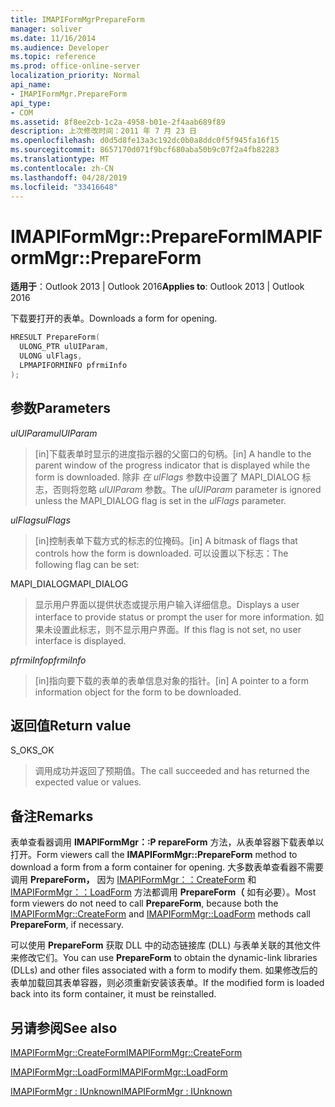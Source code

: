 ```yaml
---
title: IMAPIFormMgrPrepareForm
manager: soliver
ms.date: 11/16/2014
ms.audience: Developer
ms.topic: reference
ms.prod: office-online-server
localization_priority: Normal
api_name:
- IMAPIFormMgr.PrepareForm
api_type:
- COM
ms.assetid: 8f8ee2cb-1c2a-4958-b01e-2f4aab689f89
description: 上次修改时间：2011 年 7 月 23 日
ms.openlocfilehash: d0d5d8fe13a3c192dc0b0a8ddc0f5f945fa16f15
ms.sourcegitcommit: 8657170d071f9bcf680aba50b9c07f2a4fb82283
ms.translationtype: MT
ms.contentlocale: zh-CN
ms.lasthandoff: 04/28/2019
ms.locfileid: "33416648"
---
```

# <a name="imapiformmgrprepareform"></a><span data-ttu-id="150d5-103">IMAPIFormMgr::PrepareForm</span><span class="sxs-lookup"><span data-stu-id="150d5-103">IMAPIFormMgr::PrepareForm</span></span>

  
  
<span data-ttu-id="150d5-104">**适用于**：Outlook 2013 | Outlook 2016</span><span class="sxs-lookup"><span data-stu-id="150d5-104">**Applies to**: Outlook 2013 | Outlook 2016</span></span> 
  
<span data-ttu-id="150d5-105">下载要打开的表单。</span><span class="sxs-lookup"><span data-stu-id="150d5-105">Downloads a form for opening.</span></span>
  
```cpp
HRESULT PrepareForm(
  ULONG_PTR ulUIParam,
  ULONG ulFlags,
  LPMAPIFORMINFO pfrmiInfo
);
```

## <a name="parameters"></a><span data-ttu-id="150d5-106">参数</span><span class="sxs-lookup"><span data-stu-id="150d5-106">Parameters</span></span>

 <span data-ttu-id="150d5-107">_ulUIParam_</span><span class="sxs-lookup"><span data-stu-id="150d5-107">_ulUIParam_</span></span>
  
> <span data-ttu-id="150d5-108">[in]下载表单时显示的进度指示器的父窗口的句柄。</span><span class="sxs-lookup"><span data-stu-id="150d5-108">[in] A handle to the parent window of the progress indicator that is displayed while the form is downloaded.</span></span> <span data-ttu-id="150d5-109">除非  _在 ulFlags_ 参数中设置了 MAPI_DIALOG 标志，否则将忽略  _ulUIParam_ 参数。</span><span class="sxs-lookup"><span data-stu-id="150d5-109">The  _ulUIParam_ parameter is ignored unless the MAPI_DIALOG flag is set in the  _ulFlags_ parameter.</span></span> 
    
 <span data-ttu-id="150d5-110">_ulFlags_</span><span class="sxs-lookup"><span data-stu-id="150d5-110">_ulFlags_</span></span>
  
> <span data-ttu-id="150d5-111">[in]控制表单下载方式的标志的位掩码。</span><span class="sxs-lookup"><span data-stu-id="150d5-111">[in] A bitmask of flags that controls how the form is downloaded.</span></span> <span data-ttu-id="150d5-112">可以设置以下标志：</span><span class="sxs-lookup"><span data-stu-id="150d5-112">The following flag can be set:</span></span>
    
<span data-ttu-id="150d5-113">MAPI_DIALOG</span><span class="sxs-lookup"><span data-stu-id="150d5-113">MAPI_DIALOG</span></span> 
  
> <span data-ttu-id="150d5-114">显示用户界面以提供状态或提示用户输入详细信息。</span><span class="sxs-lookup"><span data-stu-id="150d5-114">Displays a user interface to provide status or prompt the user for more information.</span></span> <span data-ttu-id="150d5-115">如果未设置此标志，则不显示用户界面。</span><span class="sxs-lookup"><span data-stu-id="150d5-115">If this flag is not set, no user interface is displayed.</span></span>
    
 <span data-ttu-id="150d5-116">_pfrmiInfo_</span><span class="sxs-lookup"><span data-stu-id="150d5-116">_pfrmiInfo_</span></span>
  
> <span data-ttu-id="150d5-117">[in]指向要下载的表单的表单信息对象的指针。</span><span class="sxs-lookup"><span data-stu-id="150d5-117">[in] A pointer to a form information object for the form to be downloaded.</span></span>
    
## <a name="return-value"></a><span data-ttu-id="150d5-118">返回值</span><span class="sxs-lookup"><span data-stu-id="150d5-118">Return value</span></span>

<span data-ttu-id="150d5-119">S_OK</span><span class="sxs-lookup"><span data-stu-id="150d5-119">S_OK</span></span> 
  
> <span data-ttu-id="150d5-120">调用成功并返回了预期值。</span><span class="sxs-lookup"><span data-stu-id="150d5-120">The call succeeded and has returned the expected value or values.</span></span>
    
## <a name="remarks"></a><span data-ttu-id="150d5-121">备注</span><span class="sxs-lookup"><span data-stu-id="150d5-121">Remarks</span></span>

<span data-ttu-id="150d5-122">表单查看器调用 **IMAPIFormMgr：:P repareForm** 方法，从表单容器下载表单以打开。</span><span class="sxs-lookup"><span data-stu-id="150d5-122">Form viewers call the **IMAPIFormMgr::PrepareForm** method to download a form from a form container for opening.</span></span> <span data-ttu-id="150d5-123">大多数表单查看器不需要调用 **PrepareForm，** 因为 [IMAPIFormMgr：：CreateForm](imapiformmgr-createform.md) 和 [IMAPIFormMgr：：LoadForm](imapiformmgr-loadform.md) 方法都调用 **PrepareForm（** 如有必要）。</span><span class="sxs-lookup"><span data-stu-id="150d5-123">Most form viewers do not need to call **PrepareForm**, because both the [IMAPIFormMgr::CreateForm](imapiformmgr-createform.md) and [IMAPIFormMgr::LoadForm](imapiformmgr-loadform.md) methods call **PrepareForm**, if necessary.</span></span> 
  
<span data-ttu-id="150d5-124">可以使用 **PrepareForm** 获取 DLL 中的动态链接库 (DLL) 与表单关联的其他文件来修改它们。</span><span class="sxs-lookup"><span data-stu-id="150d5-124">You can use **PrepareForm** to obtain the dynamic-link libraries (DLLs) and other files associated with a form to modify them.</span></span> <span data-ttu-id="150d5-125">如果修改后的表单加载回其表单容器，则必须重新安装该表单。</span><span class="sxs-lookup"><span data-stu-id="150d5-125">If the modified form is loaded back into its form container, it must be reinstalled.</span></span> 
  
## <a name="see-also"></a><span data-ttu-id="150d5-126">另请参阅</span><span class="sxs-lookup"><span data-stu-id="150d5-126">See also</span></span>



[<span data-ttu-id="150d5-127">IMAPIFormMgr::CreateForm</span><span class="sxs-lookup"><span data-stu-id="150d5-127">IMAPIFormMgr::CreateForm</span></span>](imapiformmgr-createform.md)
  
[<span data-ttu-id="150d5-128">IMAPIFormMgr::LoadForm</span><span class="sxs-lookup"><span data-stu-id="150d5-128">IMAPIFormMgr::LoadForm</span></span>](imapiformmgr-loadform.md)
  
[<span data-ttu-id="150d5-129">IMAPIFormMgr : IUnknown</span><span class="sxs-lookup"><span data-stu-id="150d5-129">IMAPIFormMgr : IUnknown</span></span>](imapiformmgriunknown.md)

